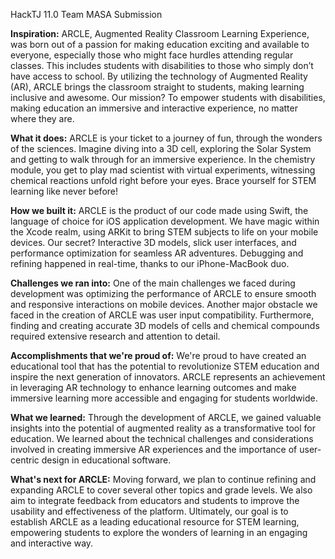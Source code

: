 HackTJ 11.0 Team MASA Submission

**Inspiration:**
ARCLE, Augmented Reality Classroom Learning Experience, was born out of a passion for making education exciting and available to everyone, especially those who might face hurdles attending regular classes. This includes students with disabilities to those who simply don’t have access to school. By utilizing the technology of Augmented Reality (AR), ARCLE brings the classroom straight to students, making learning inclusive and awesome. Our mission? To empower students with disabilities, making education an immersive and interactive experience, no matter where they are.

**What it does:**
ARCLE is your ticket to a journey of fun, through the wonders of the sciences. Imagine diving into a 3D cell, exploring the Solar System and getting to walk through for an immersive experience. In the chemistry module, you get to play mad scientist with virtual experiments, witnessing chemical reactions unfold right before your eyes. Brace yourself for STEM learning like never before!

**How we built it:**
ARCLE is the product of our code made using Swift, the language of choice for iOS application development. We have magic within the Xcode realm, using ARKit to bring STEM subjects to life on your mobile devices. Our secret? Interactive 3D models, slick user interfaces, and performance optimization for seamless AR adventures. Debugging and refining happened in real-time, thanks to our iPhone-MacBook duo.

**Challenges we ran into:**
One of the main challenges we faced during development was optimizing the performance of ARCLE to ensure smooth and responsive interactions on mobile devices. Another major obstacle we faced in the creation of ARCLE was user input compatibility. Furthermore, finding and creating accurate 3D models of cells and chemical compounds required extensive research and attention to detail. 

**Accomplishments that we're proud of:**
We're proud to have created an educational tool that has the potential to revolutionize STEM education and inspire the next generation of innovators. ARCLE represents an achievement in leveraging AR technology to enhance learning outcomes and make immersive learning more accessible and engaging for students worldwide.

**What we learned:**
Through the development of ARCLE, we gained valuable insights into the potential of augmented reality as a transformative tool for education. We learned about the technical challenges and considerations involved in creating immersive AR experiences and the importance of user-centric design in educational software.

**What's next for ARCLE:**
Moving forward, we plan to continue refining and expanding ARCLE to cover several other topics and grade levels. We also aim to integrate feedback from educators and students to improve the usability and effectiveness of the platform. Ultimately, our goal is to establish ARCLE as a leading educational resource for STEM learning, empowering students to explore the wonders of learning in an engaging and interactive way.
